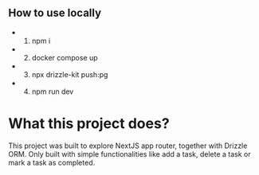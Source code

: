 ## How to use locally

- 1. npm i
- 2. docker compose up
- 3. npx drizzle-kit push:pg
- 4. npm run dev

# What this project does?

This project was built to explore NextJS app router, together with Drizzle ORM.
Only built with simple functionalities like add a task, delete a task or mark a task as completed.
